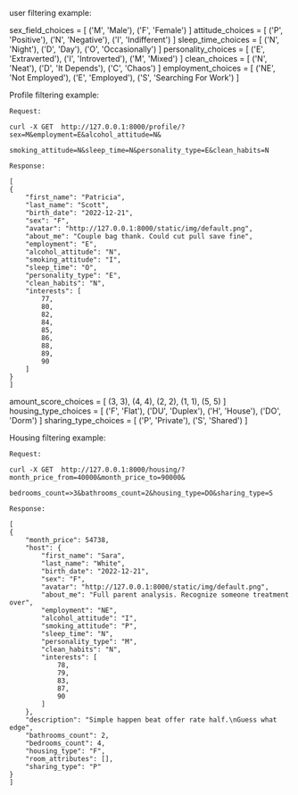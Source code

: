 user filtering example:

sex_field_choices = [
    ('M', 'Male'),
    ('F', 'Female')
]
attitude_choices = [
    ('P', 'Positive'),
    ('N', 'Negative'),
    ('I', 'Indifferent')
]
sleep_time_choices = [
    ('N', 'Night'),
    ('D', 'Day'),
    ('O', 'Occasionally')
]
personality_choices = [
    ('E', 'Extraverted'),
    ('I', 'Introverted'),
    ('M', 'Mixed')
]
clean_choices = [
    ('N', 'Neat'),
    ('D', 'It Depends'),
    ('C', 'Chaos')
]
employment_choices = [
    ('NE', 'Not Employed'),
    ('E', 'Employed'),
    ('S', 'Searching For Work')
]

Profile filtering example:

    Request:

    curl -X GET  http://127.0.0.1:8000/profile/?sex=M&employment=E&alcohol_attitude=N&
                 smoking_attitude=N&sleep_time=N&personality_type=E&clean_habits=N

    Response:

    [
    {
        "first_name": "Patricia",
        "last_name": "Scott",
        "birth_date": "2022-12-21",
        "sex": "F",
        "avatar": "http://127.0.0.1:8000/static/img/default.png",
        "about_me": "Couple bag thank. Could cut pull save fine",
        "employment": "E",
        "alcohol_attitude": "N",
        "smoking_attitude": "I",
        "sleep_time": "O",
        "personality_type": "E",
        "clean_habits": "N",
        "interests": [
            77,
            80,
            82,
            84,
            85,
            86,
            88,
            89,
            90
        ]
    }
    ]

amount_score_choices = [
    (3, 3),
    (4, 4),
    (2, 2),
    (1, 1),
    (5, 5)
]
housing_type_choices = [
    ('F', 'Flat'),
    ('DU', 'Duplex'),
    ('H', 'House'),
    ('DO', 'Dorm')
]
sharing_type_choices = [
    ('P', 'Private'),
    ('S', 'Shared')
]

Housing filtering example:
    
    Request:

    curl -X GET  http://127.0.0.1:8000/housing/?month_price_from=40000&month_price_to=90000&
                 bedrooms_count=>3&bathrooms_count=2&housing_type=DO&sharing_type=S

    Response:

    [
    {
        "month_price": 54738,
        "host": {
            "first_name": "Sara",
            "last_name": "White",
            "birth_date": "2022-12-21",
            "sex": "F",
            "avatar": "http://127.0.0.1:8000/static/img/default.png",
            "about_me": "Full parent analysis. Recognize someone treatment over",
            "employment": "NE",
            "alcohol_attitude": "I",
            "smoking_attitude": "P",
            "sleep_time": "N",
            "personality_type": "M",
            "clean_habits": "N",
            "interests": [
                78,
                79,
                83,
                87,
                90
            ]
        },
        "description": "Simple happen beat offer rate half.\nGuess what edge",
        "bathrooms_count": 2,
        "bedrooms_count": 4,
        "housing_type": "F",
        "room_attributes": [],
        "sharing_type": "P"
    }
    ]
